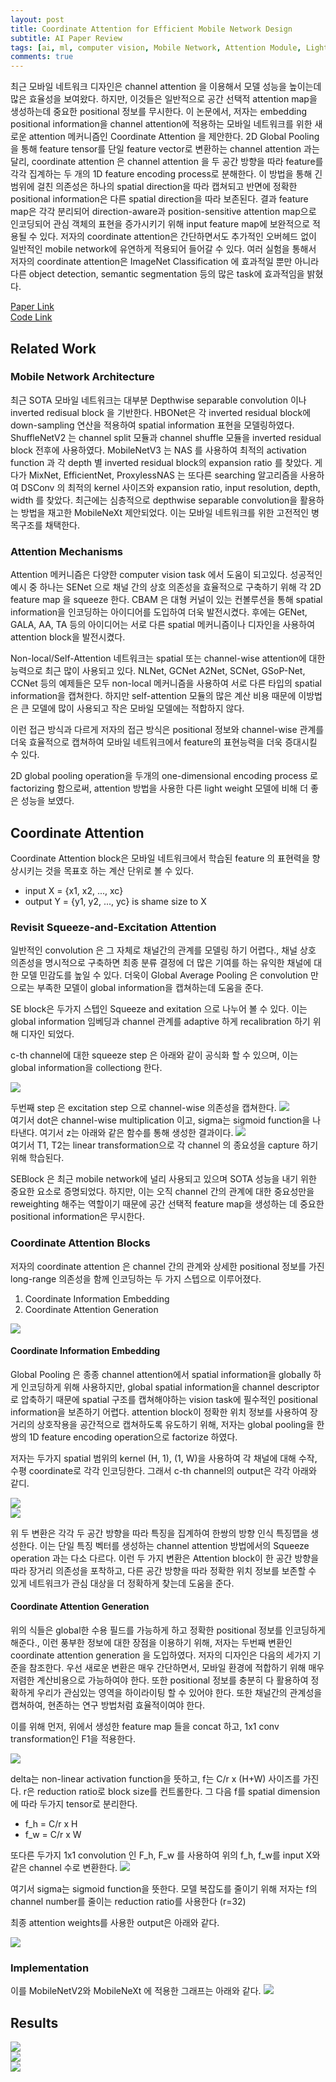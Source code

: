 ```yaml
---
layout: post   
title: Coordinate Attention for Efficient Mobile Network Design     
subtitle: AI Paper Review       
tags: [ai, ml, computer vision, Mobile Network, Attention Module, Light Weight]     
comments: true  
---  
```


최근 모바일 네트워크 디자인은 channel attention 을 이용해서 모델 성능을 높이는데 많은 효율성을 보여왔다. 
하지만, 이것들은 일반적으로 공간 선택적 attention map을 생성하는데 중요한 positional 정보를 무시한다. 
이 논문에서, 저자는 embedding positional information을 channel attention에 적용하는 모바일 네트워크를 위한 새로운 attention 메커니즘인 Coordinate Attention 을 제안한다. 
2D Global Pooling을 통해 feature tensor를 단일 feature vector로 변환하는 channel attention 과는 달리, coordinate attention 은 channel attention 을 
두 공간 방향을 따라 feature를 각각 집계하는 두 개의 1D feature encoding process로 분해한다. 
이 방법을 통해 긴 범위에 걸친 의존성은 하나의 spatial direction을 따라 캡쳐되고 반면에 정확한 positional information은 다른 spatial direction을 따라 보존된다. 
결과 feature map은 각각 분리되어 direction-aware과 position-sensitive attention map으로 인코딩되어 관심 객체의 표현을 증가시키기 위해 input feature map에 보완적으로 적용될 수 있다. 
저자의 coordinate attention은 간단하면서도 추가적인 오버헤드 없이 일반적인 mobile network에 유연하게 적용되어 들어갈 수 있다. 
여러 실험을 통해서 저자의 coordinate attention은 ImageNet Classification 에 효과적일 뿐만 아니라 다른 object detection, semantic segmentation 등의 많은 task에 효과적임을 밝혔다. 

[Paper Link](https://openaccess.thecvf.com/content/CVPR2021/papers/Hou_Coordinate_Attention_for_Efficient_Mobile_Network_Design_CVPR_2021_paper.pdf)  
[Code Link](https://github.com/houqb/CoordAttention)   

## Related Work

### Mobile Network Architecture
최근 SOTA 모바일 네트워크는 대부분 Depthwise separable convolution 이나 inverted redisual block 을 기반한다. 
HBONet은 각 inverted residual block에 down-sampling 연산을 적용하여 spatial information 표현을 모델링하였다. 
ShuffleNetV2 는 channel split 모듈과 channel shuffle 모듈을 inverted residual block 전후에 사용하였다. 
MobileNetV3 는 NAS 를 사용하여 최적의 activation function 과 각 depth 별 inverted residual block의 expansion ratio 를 찾았다. 
게다가 MixNet, EfficientNet, ProxylessNAS 는 또다른 searching 알고리즘을 사용하여 DSConv 의 최적의 kernel 사이즈와 expansion ratio, input resolution, depth, width 를 찾았다. 
최근에는 심층적으로 depthwise separable convolution을 활용하는 방법을 재고한 MobileNeXt 제안되었다. 이는 모바일 네트워크를 위한 고전적인 병목구조를 채택한다. 


### Attention Mechanisms

Attention 메커니즘은 다양한 computer vision task 에서 도움이 되고있다.
성공적인 예시 중 하나는 SENet 으로 채널 간의 상호 의존성을 효율적으로 구축하기 위해 각 2D feature map 을 squeeze 한다. 
CBAM 은 대형 커널이 있는 컨볼루션을 통해 spatial information을 인코딩하는 아이디어를 도입하여 더욱 발전시켰다. 
후에는 GENet, GALA, AA, TA 등의 아이디어는 서로 다른 spatial 메커니즘이나 디자인을 사용하여 attention block을 발전시켰다. 

Non-local/Self-Attention 네트워크는 spatial 또는 channel-wise attention에 대한 능력으로 최근 많이 사용되고 있다. 
NLNet, GCNet A2Net, SCNet, GSoP-Net, CCNet 등의 예제들은 모두 non-local 메커니즘을 사용하여 서로 다른 타입의 spatial information을 캡쳐한다. 
하지만 self-attention 모듈의 많은 계산 비용 때문에 이방법은 큰 모델에 많이 사용되고 작은 모바일 모델에는 적합하지 않다. 

이런 접근 방식과 다르게 저자의 접근 방식은 positional 정보와 channel-wise 관계를 더욱 효율적으로 캡쳐하여 모바일 네트워크에서 feature의 표현능력을 더욱 증대시킬 수 있다. 

2D global pooling operation을 두개의 one-dimensional encoding process 로 factorizing 함으로써, attention 방법을 사용한 다른 light weight 모델에 비해 더 좋은 성능을 보였다. 

## Coordinate Attention

Coordinate Attention block은 모바일 네트워크에서 학습된 feature 의 표현력을 향상시키는 것을 목표호 하는 계산 단위로 볼 수 있다. 

* input X = {x1, x2, ..., xc}
* output Y = {y1, y2, ..., yc} is shame size to X

### Revisit Squeeze-and-Excitation Attention
일반적인 convolution 은 그 자체로 채널간의 관계를 모델링 하기 어렵다., 
채널 상호 의존성을 명시적으로 구축하면 최종 분류 결정에 더 많은 기여를 하는 유익한 채널에 대한 모델 민감도를 높일 수 있다. 
더욱이 Global Average Pooling 은 convolution 만으로는 부족한 모델이 global information을 캡쳐하는데 도움을 준다. 

SE block은 두가지 스텝인 Squeeze and exitation 으로 나누어 볼 수 있다. 이는 global information 임베딩과 channel 관계를 adaptive 하게 recalibration 하기 위해 디자인 되었다. 

c-th channel에 대한 squeeze step 은 아래와 같이 공식화 할 수 있으며, 이는 global information을 collectiong 한다. 

![](./../assets/resource/ai_paper/paper35/2.png)  

두번째 step 은 excitation step 으로 channel-wise 의존성을 캡쳐한다. 
![](./../assets/resource/ai_paper/paper35/3.png)  
여기서 dot은 channel-wise multiplication 이고, sigma는 sigmoid function을 나타낸다. 
여기서 z는 아래와 같은 함수를 통해 생성한 결과이다. 
![](./../assets/resource/ai_paper/paper35/4.png)  
여기서 T1, T2는 linear transformation으로 각 channel 의 종요성을 capture 하기 위해 학습된다. 

SEBlock 은 최근 mobile network에 널리 사용되고 있으며 SOTA 성능을 내기 위한 중요한 요소로 증명되었다. 
하지만, 이는 오직 channel 간의 관계에 대한 중요성만을 reweighting 해주는 역할이기 때문에 공간 선택적 feature map을 생성하는 데 중요한 positional information은 무시한다. 

### Coordinate Attention Blocks
저자의 coordinate attention 은 channel 간의 관계와 상세한 positional 정보를 가진 long-range 의존성을 함께 인코딩하는 두 가지 스텝으로 이루어졌다. 
1. Coordinate Information Embedding
2. Coordinate Attention Generation

![](./../assets/resource/ai_paper/paper35/1.png)  

#### Coordinate Information Embedding
Global Pooling 은 종종 channel attention에서 spatial information을 globally 하게 인코딩하게 위해 사용하지만, global spatial information을 channel descriptor로 압축하기 때문에
spatial 구조를 캡쳐해야하는 vision task에 필수적인 positional information을 보존하기 어렵다. 
attention block이 정확한 위치 정보를 사용하여 장거리의 상호작용을 공간적으로 캡쳐하도록 유도하기 위해, 저자는 global pooling을 한쌍의 1D feature encoding operation으로 factorize 하였다. 

저자는 두가지 spatial 범위의 kernel (H, 1), (1, W)을 사용하여 각 채널에 대해 수작, 수평 coordinate로 각각 인코딩한다. 
그래서 c-th channel의 output은 각각 아래와 같디. 

![](./../assets/resource/ai_paper/paper35/5.png)    
![](./../assets/resource/ai_paper/paper35/6.png)   

위 두 변환은 각각 두 공간 방향을 따라 특징을 집계하여 한쌍의 방향 인식 특징맵을 생성한다. 
이는 단일 특징 벡터를 생성하는 channel attention 방법에서의 Squeeze operation 과는 다소 다르다. 
이런 두 가지 변환은 Attention block이 한 공간 방향을 따라 장거리 의존성을 포착하고, 다른 공간 방향을 따라 정확한 위치 정보를 
보존할 수 있게 네트워크가 관심 대상을 더 정확하게 찾는데 도움을 준다.

#### Coordinate Attention Generation

위의 식들은 global한 수용 필드를 가능하게 하고 정확한 positional 정보를 인코딩하게 해준다., 
이런 풍부한 정보에 대한 장점을 이용하기 위해, 저자는 두번째 변환인 coordinate attention generation 을 도입하였다. 
저자의 디자인은 다음의 세가지 기준을 참조한다. 
우선 새로운 변환은 매우 간단하면서, 모바일 환경에 적합하기 위해 매우 저렴한 계산비용으로 가능하여야 한다.
또한 positional 정보를 충분히 다 활용하여 정확하게 우리가 관심있는 영역을 하이라이팅 할 수 있어야 한다. 
또한 채널간의 관계성을 캡쳐하여, 현존하는 연구 방법처럼 효율적이여야 한다. 

이를 위해 먼저, 위에서 생성한 feature map 들을 concat 하고, 1x1 conv transformation인 F1을 적용한다. 

![](./../assets/resource/ai_paper/paper35/7.png)  

delta는 non-linear activation function을 뜻하고, f는 C/r x (H+W) 사이즈를 가진다. 
r은 reduction ratio로 block size를 컨트롤한다. 
그 다음 f를 spatial dimension에 따라 두가지 tensor로 분리한다. 

* f_h = C/r x H
* f_w = C/r x W

또다른 두가지 1x1 convolution 인 F_h, F_w 를 사용하여 위의 f_h, f_w를 input X와 같은 channel 수로 변환한다. 
![](./../assets/resource/ai_paper/paper35/8.png)  

여기서 sigma는 sigmoid function을 뜻한다. 
모델 복잡도를 줄이기 위해 저자는 f의 channel number를 줄이는 reduction ratio를 사용한다 (r=32) 

최종 attention weights를 사용한 output은 아래와 같다. 

![](./../assets/resource/ai_paper/paper35/9.png)  

### Implementation

이를 MobileNetV2와 MobileNeXt 에 적용한 그래프는 아래와 같다. 
![](./../assets/resource/ai_paper/paper35/10.png)  

## Results

![](./../assets/resource/ai_paper/paper35/11.png)  
![](./../assets/resource/ai_paper/paper35/12.png)  
![](./../assets/resource/ai_paper/paper35/13.png)  
